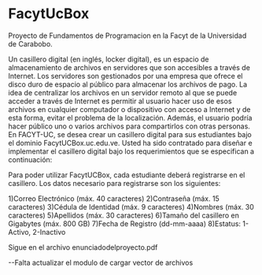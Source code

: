 FacytUcBox
==========

Proyecto de Fundamentos de Programacion en la Facyt de la Universidad de Carabobo.

Un casillero digital (en inglés, locker digital), es un espacio de almacenamiento de archivos
en servidores que son accesibles a través de Internet. Los servidores son gestionados por
una empresa que ofrece el disco duro de espacio al público para almacenar los archivos de
pago.
La idea de centralizar los archivos en un servidor remoto al que se puede acceder a través
de Internet es permitir al usuario hacer uso de esos archivos en cualquier computador o
dispositivo con acceso a Internet y de esta forma, evitar el problema de la localización.
Además, el usuario podría hacer público uno o varios archivos para compartirlos con otras
personas.
En FACYT-UC, se desea crear un casillero digital para sus estudiantes bajo el dominio
FacytUCBox.uc.edu.ve. Usted ha sido contratado para diseñar e implementar el casillero
digital bajo los requerimientos que se especifican a continuación:

Para poder utilizar FacytUCBox, cada estudiante deberá registrarse en el casillero.
Los datos necesario para registrarse son los siguientes:

1)Correo Electrónico (máx. 40 caracteres)
2)Contraseña (máx. 15 caracteres)
3)Cédula de Identidad (máx. 9 caracteres)
4)Nombres (máx. 30 caracteres)
5)Apellidos (máx. 30 caracteres)
6)Tamaño del casillero en Gigabytes (máx. 800 GB)
7)Fecha de Registro (dd-mm-aaaa)
8)Estatus: 1-Activo, 2-Inactivo

Sigue en el archivo enunciadodelproyecto.pdf

--Falta actualizar el modulo de cargar vector de archivos

